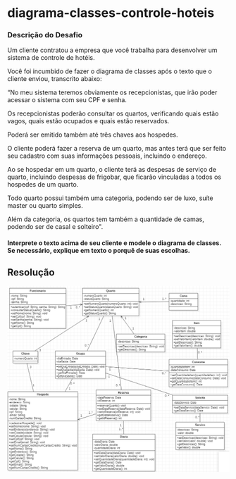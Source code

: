 # diagrama-classes-controle-hoteis

### Descrição do Desafio

Um cliente contratou a empresa que você trabalha para desenvolver um sistema de controle de hotéis. 

Você foi incumbido de fazer o diagrama de classes após o texto que o cliente enviou, transcrito abaixo:

“No meu sistema teremos obviamente os recepcionistas, que irão poder acessar o sistema com seu CPF e senha. 

Os recepcionistas poderão consultar os quartos, verificando quais estão vagos, quais estão ocupados e quais estão reservados. 

Poderá ser emitido também até três chaves aos hospedes. 

O cliente poderá fazer a reserva de um quarto, mas antes terá que ser feito seu cadastro com suas informações pessoais, incluindo o endereço. 

Ao se hospedar em um quarto, o cliente terá as despesas de serviço de quarto, incluindo despesas de frigobar, que ficarão vinculadas a todos os hospedes de um quarto.

Todo quarto possui também uma categoria, podendo ser de luxo, suíte master ou quarto simples. 

Além da categoria, os quartos tem também a quantidade de camas, podendo ser de casal e solteiro".

#### Interprete o texto acima de seu cliente e modele o diagrama de classes. Se necessário, explique em texto o porquê de suas escolhas. 


## Resolução

![](diagrama-classes.png)
